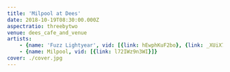 ```yaml
---
title: 'Milpool at Dees'
date: 2018-10-19T08:30:00.000Z
aspectratio: threebytwo
venue: dees_cafe_and_venue
artists:
    - {name: 'Fuzz Lightyear', vid: [{link: hEwphKuF2bo}, {link: _XUiX78EidA}]}
    - {name: Milpool, vid: [{link: l72IWz9n3WI}]}
cover: ./cover.jpg
---
```

